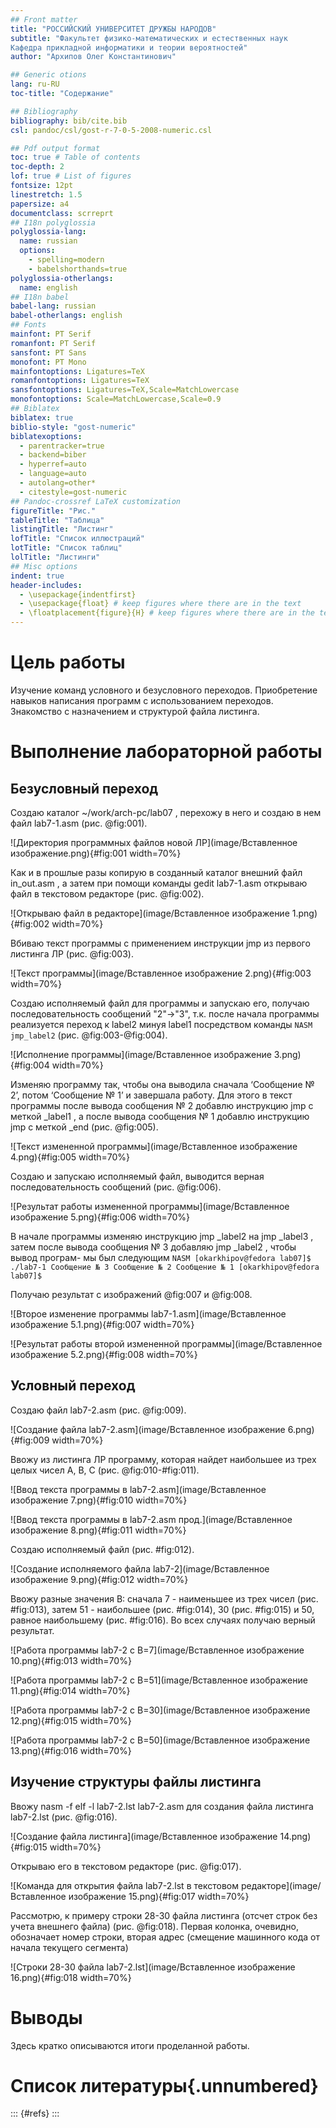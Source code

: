 ```yaml
---
## Front matter
title: "РОССИЙСКИЙ УНИВЕРСИТЕТ ДРУЖБЫ НАРОДОВ"
subtitle: "Факультет физико-математических и естественных наук
Кафедра прикладной информатики и теории вероятностей"
author: "Архипов Олег Константинович"

## Generic otions
lang: ru-RU
toc-title: "Содержание"

## Bibliography
bibliography: bib/cite.bib
csl: pandoc/csl/gost-r-7-0-5-2008-numeric.csl

## Pdf output format
toc: true # Table of contents
toc-depth: 2
lof: true # List of figures
fontsize: 12pt
linestretch: 1.5
papersize: a4
documentclass: scrreprt
## I18n polyglossia
polyglossia-lang:
  name: russian
  options:
	- spelling=modern
	- babelshorthands=true
polyglossia-otherlangs:
  name: english
## I18n babel
babel-lang: russian
babel-otherlangs: english
## Fonts
mainfont: PT Serif
romanfont: PT Serif
sansfont: PT Sans
monofont: PT Mono
mainfontoptions: Ligatures=TeX
romanfontoptions: Ligatures=TeX
sansfontoptions: Ligatures=TeX,Scale=MatchLowercase
monofontoptions: Scale=MatchLowercase,Scale=0.9
## Biblatex
biblatex: true
biblio-style: "gost-numeric"
biblatexoptions:
  - parentracker=true
  - backend=biber
  - hyperref=auto
  - language=auto
  - autolang=other*
  - citestyle=gost-numeric
## Pandoc-crossref LaTeX customization
figureTitle: "Рис."
tableTitle: "Таблица"
listingTitle: "Листинг"
lofTitle: "Список иллюстраций"
lotTitle: "Список таблиц"
lolTitle: "Листинги"
## Misc options
indent: true
header-includes:
  - \usepackage{indentfirst}
  - \usepackage{float} # keep figures where there are in the text
  - \floatplacement{figure}{H} # keep figures where there are in the text
---
```


# Цель работы

Изучение команд условного и безусловного переходов. Приобретение навыков написания
программ с использованием переходов. Знакомство с назначением и структурой файла
листинга.

# Выполнение лабораторной работы

## Безусловный переход

Создаю каталог ~/work/arch-pc/lab07 , перехожу в него и создаю в нем файл lab7-1.asm (рис. @fig:001).

![Директория программных файлов новой ЛР](image/Вставленное изображение.png){#fig:001 width=70%}

Как и в прошлые разы копирую в созданный каталог внешний файл in_out.asm , а затем при помощи команды gedit lab7-1.asm открываю файл в текстовом редакторе (рис. @fig:002).

![Открываю файл в редакторе](image/Вставленное изображение 1.png){#fig:002 width=70%}

Вбиваю текст программы с применением инструкции jmp из первого листинга ЛР (рис. @fig:003).

![Текст программы](image/Вставленное изображение 2.png){#fig:003 width=70%}

Создаю исполняемый файл для программы и запускаю его, получаю последовательность сообщений "2"->"3", т.к. после начала программы реализуется переход к label2 минуя label1 посредством команды ```NASM
jmp_label2``` (рис. @fig:003-@fig:004).

![Исполнение программы](image/Вставленное изображение 3.png){#fig:004 width=70%}

Изменяю программу так, чтобы она выводила сначала ‘Сообщение № 2’, потом ‘Сообщение № 1’ и завершала работу. Для этого в текст программы после вывода сообщения № 2 добавлю инструкцию jmp с меткой _label1 , а после вывода сообщения № 1 добавлю инструкцию jmp с меткой _end (рис. @fig:005).

![Текст измененной программы](image/Вставленное изображение 4.png){#fig:005 width=70%}

Создаю и запускаю исполняемый файл, выводится верная последовательность сообщений (рис. @fig:006).

![Результат работы измененной программы](image/Вставленное изображение 5.png){#fig:006 width=70%}

В начале программы изменяю инструкцию jmp _label2 на jmp _label3 , затем после вывода сообщения № 3 добавляю jmp _label2 , чтобы вывод програм-
мы был следующим ``` NASM
[okarkhipov@fedora lab07]$ ./lab7-1
Сообщение № 3
Сообщение № 2
Сообщение № 1
[okarkhipov@fedora lab07]$ ```

Получаю результат с изображений @fig:007 и @fig:008.

![Второе изменение программы lab7-1.asm](image/Вставленное изображение 5.1.png){#fig:007 width=70%}

![Результат работы второй измененной программы](image/Вставленное изображение 5.2.png){#fig:008 width=70%}

## Условный переход

Создаю файл lab7-2.asm (рис. @fig:009).

![Создание файла lab7-2.asm](image/Вставленное изображение 6.png){#fig:009 width=70%}

Ввожу из листинга ЛР программу, которая найдет наибольшее из трех целых чисел A, B, C (рис. @fig:010-#fig:011).

![Ввод текста программы в lab7-2.asm](image/Вставленное изображение 7.png){#fig:010 width=70%}

![Ввод текста программы в lab7-2.asm прод.](image/Вставленное изображение 8.png){#fig:011 width=70%}

Создаю исполняемый файл (рис. #fig:012).

![Создание исполняемого файла lab7-2](image/Вставленное изображение 9.png){#fig:012 width=70%}

Ввожу разные значения B: сначала 7 - наименьшее из трех чисел (рис. #fig:013), затем 51 - наибольшее (рис. #fig:014), 30 (рис. #fig:015) и 50, равное наибольшему (рис. #fig:016). Во всех случаях получаю верный результат.

![Работа программы lab7-2 с В=7](image/Вставленное изображение 10.png){#fig:013 width=70%}

![Работа программы lab7-2 с В=51](image/Вставленное изображение 11.png){#fig:014 width=70%}

![Работа программы lab7-2 с В=30](image/Вставленное изображение 12.png){#fig:015 width=70%}

![Работа программы lab7-2 с В=50](image/Вставленное изображение 13.png){#fig:016 width=70%}

## Изучение структуры файлы листинга

Ввожу nasm -f elf -l lab7-2.lst lab7-2.asm для создания файла листинга lab7-2.lst (рис. @fig:016).

![Создание файла листинга](image/Вставленное изображение 14.png){#fig:015 width=70%}

Открываю его в текстовом редакторе (рис. @fig:017).

![Команда для открытия файла lab7-2.lst в текстовом редакторе](image/Вставленное изображение 15.png){#fig:017 width=70%}

Рассмотрю, к примеру строки 28-30 файла листинга (отсчет строк без учета внешнего файла) (рис. @fig:018). Первая колонка, очевидно, обозначает номер строки, вторая адрес (смещение машинного кода от начала текущего сегмента)

![Строки 28-30 файла lab7-2.lst](image/Вставленное изображение 16.png){#fig:018 width=70%}

# Выводы

Здесь кратко описываются итоги проделанной работы.

# Список литературы{.unnumbered}

::: {#refs}
:::
